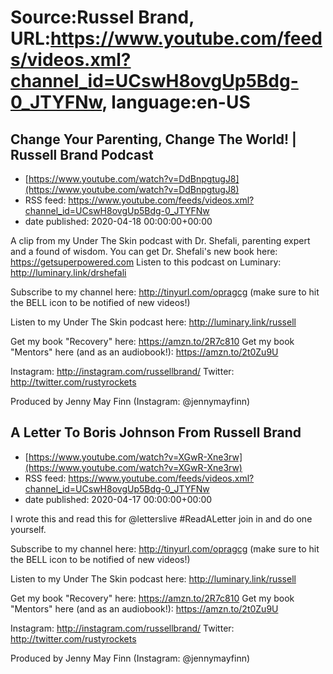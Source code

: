 # Source:Russel Brand, URL:https://www.youtube.com/feeds/videos.xml?channel_id=UCswH8ovgUp5Bdg-0_JTYFNw, language:en-US

## Change Your Parenting, Change The World! | Russell Brand Podcast
 - [https://www.youtube.com/watch?v=DdBnpgtugJ8](https://www.youtube.com/watch?v=DdBnpgtugJ8)
 - RSS feed: https://www.youtube.com/feeds/videos.xml?channel_id=UCswH8ovgUp5Bdg-0_JTYFNw
 - date published: 2020-04-18 00:00:00+00:00

A clip from my Under The Skin podcast with Dr. Shefali, parenting expert and a found of wisdom.
You can get Dr. Shefali's new book here: https://getsuperpowered.com
Listen to this podcast on Luminary: http://luminary.link/drshefali

Subscribe to my channel here: http://tinyurl.com/opragcg
(make sure to hit the BELL icon to be notified of new videos!)

Listen to my Under The Skin podcast here: 
http://luminary.link/russell

Get my book "Recovery" here: https://amzn.to/2R7c810
Get my book "Mentors" here (and as an audiobook!): https://amzn.to/2t0Zu9U

Instagram: http://instagram.com/russellbrand/
Twitter: http://twitter.com/rustyrockets

Produced by Jenny May Finn (Instagram: @jennymayfinn)

## A Letter To Boris Johnson From Russell Brand
 - [https://www.youtube.com/watch?v=XGwR-Xne3rw](https://www.youtube.com/watch?v=XGwR-Xne3rw)
 - RSS feed: https://www.youtube.com/feeds/videos.xml?channel_id=UCswH8ovgUp5Bdg-0_JTYFNw
 - date published: 2020-04-17 00:00:00+00:00

I wrote this and read this for @letterslive #ReadALetter join in and do one yourself.

Subscribe to my channel here: http://tinyurl.com/opragcg
(make sure to hit the BELL icon to be notified of new videos!)

Listen to my Under The Skin podcast here: 
http://luminary.link/russell

Get my book "Recovery" here: https://amzn.to/2R7c810
Get my book "Mentors" here (and as an audiobook!): https://amzn.to/2t0Zu9U

Instagram: http://instagram.com/russellbrand/
Twitter: http://twitter.com/rustyrockets

Produced by Jenny May Finn (Instagram: @jennymayfinn)

